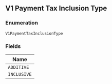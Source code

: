 ## V1 Payment Tax Inclusion Type

### Enumeration

`V1PaymentTaxInclusionType`

### Fields

| Name |
|  --- |
| `ADDITIVE` |
| `INCLUSIVE` |

